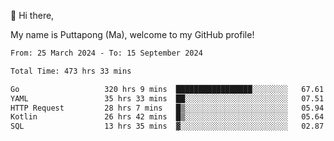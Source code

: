 👋 Hi there,

My name is Puttapong (Ma), welcome to my GitHub profile!

<!--START_SECTION:waka-->

```txt
From: 25 March 2024 - To: 15 September 2024

Total Time: 473 hrs 33 mins

Go                   320 hrs 9 mins  █████████████████░░░░░░░░   67.61 %
YAML                 35 hrs 33 mins  ██░░░░░░░░░░░░░░░░░░░░░░░   07.51 %
HTTP Request         28 hrs 7 mins   █▒░░░░░░░░░░░░░░░░░░░░░░░   05.94 %
Kotlin               26 hrs 42 mins  █▒░░░░░░░░░░░░░░░░░░░░░░░   05.64 %
SQL                  13 hrs 35 mins  ▓░░░░░░░░░░░░░░░░░░░░░░░░   02.87 %
```

<!--END_SECTION:waka-->
